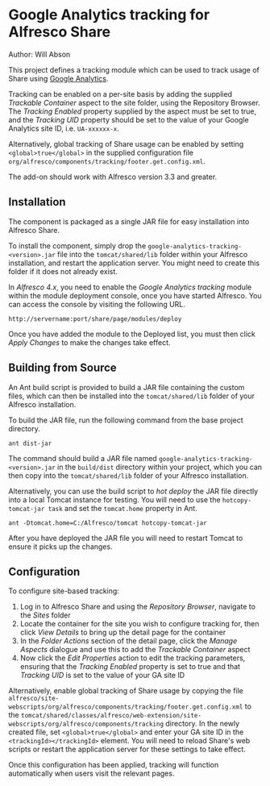 Google Analytics tracking for Alfresco Share
============================================

Author: Will Abson

This project defines a tracking module which can be used to track usage of Share using [Google Analytics](http://www.google.com/analytics/).

Tracking can be enabled on a per-site basis by adding the supplied _Trackable Container_ aspect to the site folder, using the Repository Browser. The _Tracking Enabled_ property supplied by the aspect must be set to true, and the _Tracking UID_ property should be set to the value of your Google Analytics site ID, i.e. `UA-xxxxxx-x`.

Alternatively, global tracking of Share usage can be enabled by setting `<global>true</global>` in the supplied configuration file `org/alfresco/components/tracking/footer.get.config.xml`.

The add-on should work with Alfresco version 3.3 and greater.

Installation
------------


The component is packaged as a single JAR file for easy installation into Alfresco Share.

To install the component, simply drop the `google-analytics-tracking-<version>.jar` file into the `tomcat/shared/lib` folder within your Alfresco installation, and restart the application server. You might need to create this folder if it does not already exist.

In *Alfresco 4.x*, you need to enable the _Google Analytics tracking_ module within the module deployment console, once you have started Alfresco. You can access the console by visiting the following URL.

`http://servername:port/share/page/modules/deploy`

Once you have added the module to the Deployed list, you must then click *Apply Changes* to make the changes take effect.

Building from Source
--------------------


An Ant build script is provided to build a JAR file containing the custom files, which can then be installed into the `tomcat/shared/lib` folder of your Alfresco installation.

To build the JAR file, run the following command from the base project directory.

    ant dist-jar

The command should build a JAR file named `google-analytics-tracking-<version>.jar` in the `build/dist` directory within your project, which you can then copy into the `tomcat/shared/lib` folder of your Alfresco installation.

Alternatively, you can use the build script to _hot deploy_ the JAR file directly into a local Tomcat instance for testing. You will need to use the `hotcopy-tomcat-jar task` and set the `tomcat.home`
property in Ant.

    ant -Dtomcat.home=C:/Alfresco/tomcat hotcopy-tomcat-jar
    
After you have deployed the JAR file you will need to restart Tomcat to ensure it picks up the changes.

Configuration
-------------

To configure site-based tracking:

  1. Log in to Alfresco Share and using the _Repository Browser_, navigate to the _Sites_ folder
  2. Locate the container for the site you wish to configure tracking for, then click *View Details* to bring up the detail page for the container
  3. In the _Folder Actions_ section of the detail page, click the *Manage Aspects* dialogue and use this to add the _Trackable Container_ aspect
  4. Now click the *Edit Properties* action to edit the tracking parameters, ensuring that the _Tracking Enabled_ property is set to true and that _Tracking UID_ is set to the value of your GA site ID

Alternatively, enable global tracking of Share usage by copying the file `alfresco/site-webscripts/org/alfresco/components/tracking/footer.get.config.xml` to the `tomcat/shared/classes/alfresco/web-extension/site-webscripts/org/alfresco/components/tracking` directory. In the newly created file, set `<global>true</global>` and enter your GA site ID in the `<trackingId></trackingId>` element. You will need to reload Share's web scripts or restart the application server for these settings to take effect.

Once this configuration has been applied, tracking will function automatically when users visit the relevant pages.